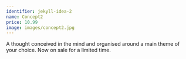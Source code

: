 ```yaml
---
identifier: jekyll-idea-2
name: Concept2
price: 10.99
image: images/concept2.jpg
---
```


A thought conceived in the mind and organised around a main theme of your choice. Now on sale for a limited time.